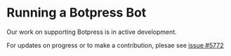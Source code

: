 # Running a Botpress Bot

Our work on supporting Botpress is in active development.

For updates on progress or to make a contribution, plesae see [issue #5772](https://github.com/RocketChat/Rocket.Chat/issues/5772)
